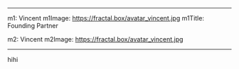 
---

m1: Vincent
m1Image: https://fractal.box/avatar_vincent.jpg
m1Title: Founding Partner

m2: Vincent
m2Image: https://fractal.box/avatar_vincent.jpg

---


hihi